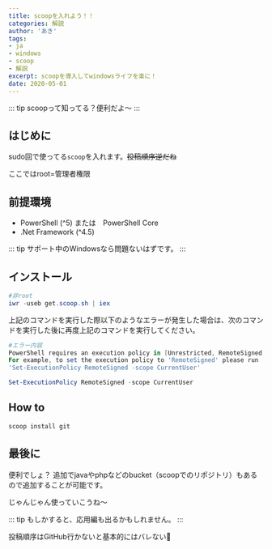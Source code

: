 ```yaml
---
title: scoopを入れよう！！
categories: 解説
author: 'あき'
tags:
- ja
- windows
- scoop
- 解説
excerpt: scoopを導入してwindowsライフを楽に！
date: 2020-05-01
---
```


<!-- markdownlint-disable MD033 -->

<!-- more -->

::: tip
scoopって知ってる？便利だよ～
:::

<!-- toc -->

## はじめに

sudo回で使ってる``scoop``を入れます。~~投稿順序逆だね~~

ここではroot=管理者権限

## 前提環境

- PowerShell (^5) または　PowerShell Core
- .Net Framework (^4.5)

::: tip
サポート中のWindowsなら問題ないはずです。
:::

## インストール

```powershell
#非root
iwr -useb get.scoop.sh | iex
```

上記のコマンドを実行した際以下のようなエラーが発生した場合は、次のコマンドを実行した後に再度上記のコマンドを実行してください。

```powershell
#エラー内容
PowerShell requires an execution policy in [Unrestricted, RemoteSigned, ByPass] to run Scoop.
For example, to set the execution policy to 'RemoteSigned' please run :
'Set-ExecutionPolicy RemoteSigned -scope CurrentUser'
```

```powershell
Set-ExecutionPolicy RemoteSigned -scope CurrentUser
```

## How to

```powershell
scoop install git
```

## 最後に

便利でしょ？
追加でjavaやphpなどのbucket（scoopでのリポジトリ）もあるので追加することが可能です。

じゃんじゃん使っていこうね～

::: tip
もしかすると、応用編も出るかもしれません。
:::
~~<div v-twemoji>投稿順序はGitHub行かないと基本的にはバレない:thinking:</div>~~
